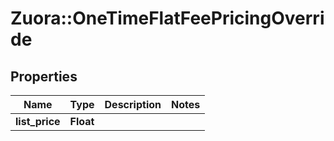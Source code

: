 # Zuora::OneTimeFlatFeePricingOverride

## Properties
Name | Type | Description | Notes
------------ | ------------- | ------------- | -------------
**list_price** | **Float** |  | 


